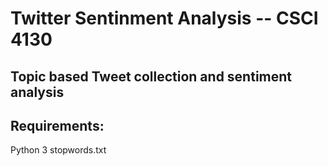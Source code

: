 # Twitter Sentinment Analysis -- CSCI 4130
## Topic based Tweet collection and sentiment analysis

## Requirements: 

Python 3
stopwords.txt


